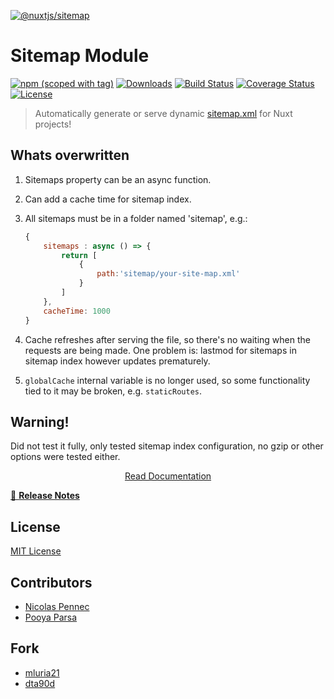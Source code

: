 


[![@nuxtjs/sitemap](docs/static/preview.png)](https://sitemap.nuxtjs.org)

# Sitemap Module

[![npm (scoped with tag)](https://img.shields.io/npm/v/@nuxtjs/sitemap/latest?style=flat-square)](https://npmjs.com/package/@nuxtjs/sitemap)
[![Downloads](https://img.shields.io/npm/dw/@nuxtjs/sitemap?style=flat-square)](https://npmjs.com/package/@nuxtjs/sitemap)
[![Build Status](https://img.shields.io/circleci/project/github/nuxt-community/sitemap-module?style=flat-square)](https://app.circleci.com/pipelines/github/nuxt-community/sitemap-module)
[![Coverage Status](https://img.shields.io/codecov/c/github/nuxt-community/sitemap-module?style=flat-square)](https://codecov.io/gh/nuxt-community/sitemap-module)
[![License](https://img.shields.io/npm/l/@nuxtjs/sitemap?style=flat-square)](http://standardjs.com)

> Automatically generate or serve dynamic [sitemap.xml](https://www.sitemaps.org/protocol.html) for Nuxt projects!

## Whats overwritten

1. Sitemaps property can be an async function.
2. Can add a cache time for sitemap index.
3. All sitemaps must be in a folder named 'sitemap', e.g.:

    ```js
    {
        sitemaps : async () => {
	        return [
		        {
			        path:'sitemap/your-site-map.xml'
		        }
	        ]
        },
        cacheTime: 1000
    }
    ```
4. Cache refreshes after serving the file, so there's no waiting when the requests are being made. One problem is: lastmod for sitemaps in sitemap index however updates prematurely.
5. `globalCache` internal variable is no longer used, so some functionality tied to it may be broken, e.g. `staticRoutes`.

## Warning!
Did not test it fully, only tested sitemap index configuration, no gzip or other options were tested either.


<p align="center">
  <a href="https://sitemap.nuxtjs.org">Read Documentation</a>
</p>

[📖 **Release Notes**](./CHANGELOG.md)

## License

[MIT License](./LICENSE)

## Contributors

- [Nicolas Pennec](https://github.com/NicoPennec)
- [Pooya Parsa](https://github.com/pi0)

## Fork

- [mluria21](https://github.com/mluria21)
- [dta90d](https://github.com/dta90d)
